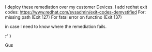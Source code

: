 I deploy these remediation over my customer Devices.
I add redhat exit codes:
https://www.redhat.com/sysadmin/exit-codes-demystified
For: 
missing path (Exit 127)
For fatal error on functino (Exit 137)

in case I need to know where the remediation fails.

:^ )

Gus
